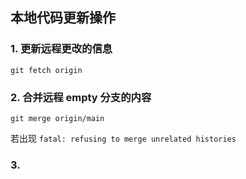 ## 本地代码更新操作

### 1. 更新远程更改的信息

` git fetch origin `

### 2. 合并远程 empty 分支的内容

` git merge origin/main `

若出现 ` fatal: refusing to merge unrelated histories `

### 3.